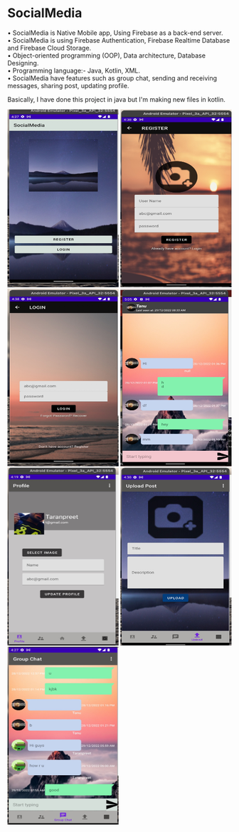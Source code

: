 # SocialMedia
•	SocialMedia is Native Mobile app, Using Firebase as a back-end server.                       
•	SocialMedia is using Firebase Authentication, Firebase Realtime Database and Firebase Cloud Storage.                           
• Object-oriented programming (OOP), Data architecture, Database Designing.            
•	Programming language:- Java, Kotlin, XML.  
• SocialMedia have features such as group chat, sending and receiving messages, sharing post, updating profile.

Basically, I have done this project in java but I'm making new files in kotlin.

<p float="left">
  <img src="app/src/main/res/drawable/drawable/CB527C68-7B2E-4C29-BAF4-D9D024553788.jpeg" width="250" height="400"/>
  <img src="app/src/main/res/drawable/drawable/68F8395F-2CAA-4211-82C7-7CA175C43909.jpeg" width="250" height="400"/>
    <img src="app/src/main/res/drawable/drawable/863D4636-C040-48E7-A80B-A25258CD1FBD.jpeg" width="250" height="400"/>
      <img src="app/src/main/res/drawable/drawable/F0D6C229-AA62-4CE3-8B09-2D3F5F53BCE2.jpeg" width="250" height="400"/>
    <img src="app/src/main/res/drawable/drawable/6EDCD47B-5A69-4E78-AAE5-5492B9799E40.jpeg" width="250" height="400"/>
  <img src="app/src/main/res/drawable/drawable/7DE1D0F9-665D-4FC9-A538-E351BD2D55A6.jpeg" width="250" height="400"/>
  <img src="app/src/main/res/drawable/drawable/828076E5-4658-495A-B677-545A630EDD57.jpeg" width="250" height="400"/>

</p>
<p float="left">
 
</p>


